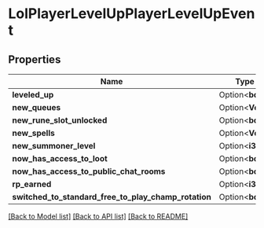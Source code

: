 # LolPlayerLevelUpPlayerLevelUpEvent

## Properties

Name | Type | Description | Notes
------------ | ------------- | ------------- | -------------
**leveled_up** | Option<**bool**> |  | [optional]
**new_queues** | Option<**Vec<i32>**> |  | [optional]
**new_rune_slot_unlocked** | Option<**bool**> |  | [optional]
**new_spells** | Option<**Vec<i64>**> |  | [optional]
**new_summoner_level** | Option<**i32**> |  | [optional]
**now_has_access_to_loot** | Option<**bool**> |  | [optional]
**now_has_access_to_public_chat_rooms** | Option<**bool**> |  | [optional]
**rp_earned** | Option<**i32**> |  | [optional]
**switched_to_standard_free_to_play_champ_rotation** | Option<**bool**> |  | [optional]

[[Back to Model list]](../README.md#documentation-for-models) [[Back to API list]](../README.md#documentation-for-api-endpoints) [[Back to README]](../README.md)


